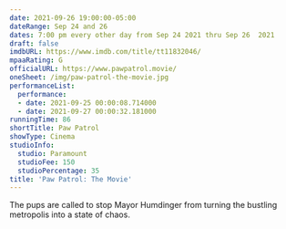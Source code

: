 ```yaml
---
date: 2021-09-26 19:00:00-05:00
dateRange: Sep 24 and 26
dates: 7:00 pm every other day from Sep 24 2021 thru Sep 26  2021
draft: false
imdbURL: https://www.imdb.com/title/tt11832046/
mpaaRating: G
officialURL: https://www.pawpatrol.movie/
oneSheet: /img/paw-patrol-the-movie.jpg
performanceList:
  performance:
  - date: 2021-09-25 00:00:08.714000
  - date: 2021-09-27 00:00:32.181000
runningTime: 86
shortTitle: Paw Patrol
showType: Cinema
studioInfo:
  studio: Paramount
  studioFee: 150
  studioPercentage: 35
title: 'Paw Patrol: The Movie'
---
```


The pups are called to stop Mayor Humdinger from turning the bustling metropolis into a state of chaos.